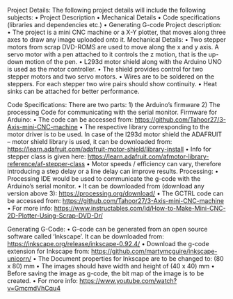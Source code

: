 Project Details:
The following project details will include the following subjects: 
•	Project Description 
•	Mechanical Details 
•	Code specifications (libraries and dependencies etc.)
•	Generating G-code 
Project description: 
•	The project is a mini CNC machine or a X-Y plotter, that moves along three axes to draw any image uploaded onto it.
Mechanical Details: 
•	Two stepper motors from scrap DVD-ROMS are used to move along the x and y axis. A servo motor with a pen attached to it controls the z motion, that is the up-down motion of the pen. 
•	L293d motor shield along with the Arduino UNO is used as the motor controller. 
•	The shield provides control for two stepper motors and two servo motors. 
•	Wires are to be soldered on the steppers. For each stepper two wire pairs should show continuity. 
•	Heat sinks can be attached for better performance. 
 
Code Specifications: 
There are two parts: 1) the Arduino’s firmware 2) The processing Code for communicating with the serial monitor. 
Firmware for Arduino: 
•	The code can be accessed from: https://github.com/Tahoor27/3-Axis-mini-CNC-machine
•	The respective library corresponding to the motor driver is to be used. In case of the l293d motor shield the ADAFRUIT – motor shield library is used, it can be downloaded from: https://learn.adafruit.com/adafruit-motor-shield/library-install
•	Info for stepper class is given here: https://learn.adafruit.com/afmotor-library-reference/af-stepper-class
•	Motor speeds / efficiency can vary, therefore introducing a step delay or a line delay can improve results. 
Processing: 
•	Processing IDE would be used to communicate the g-code with the Arduino’s serial monitor. 
•	It can be downloaded from (download any version above 3): https://processing.org/download/
•	The GCTRL code can be accessed from: https://github.com/Tahoor27/3-Axis-mini-CNC-machine
•	For more info: https://www.instructables.com/id/How-to-Make-Mini-CNC-2D-Plotter-Using-Scrap-DVD-Dr/

Generating G-Code:
•	G-code can be generated from an open source software called ‘Inkscape’.  It can be downloaded from: https://inkscape.org/release/inkscape-0.92.4/
•	Download the g-code extension for Inkscape from: https://github.com/martymcguire/inkscape-unicorn/
•	The Document properties for Inkscape are to be changed to: (80 x 80) mm 
•	The images should have width and height of (40 x 40) mm 
•	Before saving the image as g-code, the bit map of the image is to be created. 
•	For more info: https://www.youtube.com/watch?v=GmcmdVhCqu4

 





